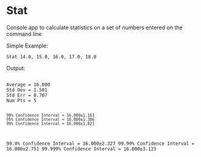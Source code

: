 # Stat
Console app to calculate statistics on a set of numbers entered on the command line

Simple Example:

<code>Stat 14.0, 15.0, 16.0, 17.0, 18.0 </code>

Output:

<code>
Average = 16.000
Std Dev = 1.581
Std Err = 0.707
Num Pts = 5
    
    90% Confidence Interval = 16.000±1.163
    95% Confidence Interval = 16.000±1.386
    99% Confidence Interval = 16.000±1.821
  99.9% Confidence Interval = 16.000±2.327
 99.99% Confidence Interval = 16.000±2.751
99.999% Confidence Interval = 16.000±3.123</code>
